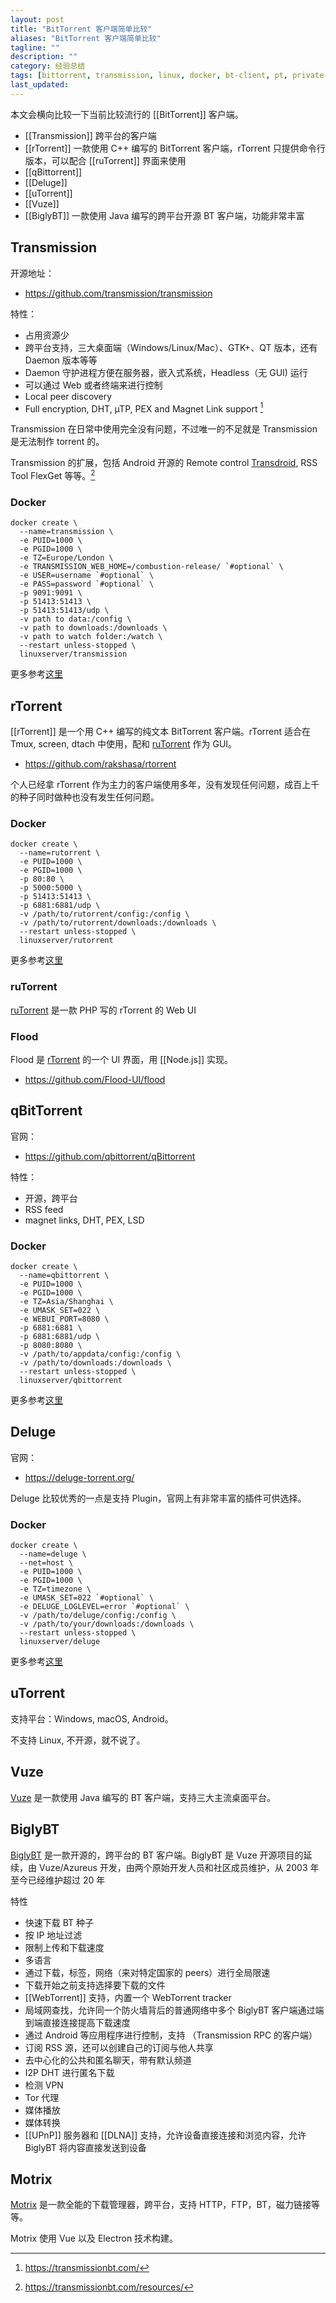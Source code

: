 ```yaml
---
layout: post
title: "BitTorrent 客户端简单比较"
aliases: "BitTorrent 客户端简单比较"
tagline: ""
description: ""
category: 经验总结
tags: [bittorrent, transmission, linux, docker, bt-client, pt, private-tracker]
last_updated:
---
```


本文会横向比较一下当前比较流行的 [[BitTorrent]] 客户端。

- [[Transmission]] 跨平台的客户端
- [[rTorrent]] 一款使用 C++ 编写的 BitTorrent 客户端，rTorrent 只提供命令行版本，可以配合 [[ruTorrent]] 界面来使用
- [[qBittorrent]]
- [[Deluge]]
- [[uTorrent]]
- [[Vuze]]
- [[BiglyBT]] 一款使用 Java 编写的跨平台开源 BT 客户端，功能非常丰富

## Transmission

开源地址：

- <https://github.com/transmission/transmission>

特性：

- 占用资源少
- 跨平台支持，三大桌面端（Windows/Linux/Mac）、GTK+、QT 版本，还有 Daemon 版本等等
- Daemon 守护进程方便在服务器，嵌入式系统，Headless（无 GUI) 运行
- 可以通过 Web 或者终端来进行控制
- Local peer discovery
- Full encryption, DHT, µTP, PEX and Magnet Link support [^1]

Transmission 在日常中使用完全没有问题，不过唯一的不足就是 Transmission 是无法制作 torrent 的。

[^1]: <https://transmissionbt.com/>

Transmission 的扩展，包括 Android 开源的 Remote control [Transdroid](http://www.transdroid.org/), RSS Tool FlexGet 等等。[^trans]

[^trans]: <https://transmissionbt.com/resources/>

### Docker

    docker create \
      --name=transmission \
      -e PUID=1000 \
      -e PGID=1000 \
      -e TZ=Europe/London \
      -e TRANSMISSION_WEB_HOME=/combustion-release/ `#optional` \
      -e USER=username `#optional` \
      -e PASS=password `#optional` \
      -p 9091:9091 \
      -p 51413:51413 \
      -p 51413:51413/udp \
      -v path to data:/config \
      -v path to downloads:/downloads \
      -v path to watch folder:/watch \
      --restart unless-stopped \
      linuxserver/transmission

更多参考[这里](https://hub.docker.com/r/linuxserver/transmission)

## rTorrent

[[rTorrent]] 是一个用 C++ 编写的纯文本 BitTorrent 客户端。rTorrent 适合在 Tmux, screen, dtach 中使用，配和 [ruTorrent](https://github.com/Novik/ruTorrent/) 作为 GUI。

- <https://github.com/rakshasa/rtorrent>

个人已经拿 rTorrent 作为主力的客户端使用多年，没有发现任何问题，成百上千的种子同时做种也没有发生任何问题。

### Docker

    docker create \
      --name=rutorrent \
      -e PUID=1000 \
      -e PGID=1000 \
      -p 80:80 \
      -p 5000:5000 \
      -p 51413:51413 \
      -p 6881:6881/udp \
      -v /path/to/rutorrent/config:/config \
      -v /path/to/rutorrent/downloads:/downloads \
      --restart unless-stopped \
      linuxserver/rutorrent

更多参考[这里](https://hub.docker.com/r/linuxserver/rutorrent)

### ruTorrent

[ruTorrent](https://github.com/Novik/ruTorrent) 是一款 PHP 写的 rTorrent 的 Web UI

### Flood

Flood 是 [rTorrent](https://github.com/rakshasa/rtorrent) 的一个 UI 界面，用 [[Node.js]] 实现。

- <https://github.com/Flood-UI/flood>

## qBitTorrent

官网：

- <https://github.com/qbittorrent/qBittorrent>

特性：

- 开源，跨平台
- RSS feed
- magnet links, DHT, PEX, LSD

### Docker

    docker create \
      --name=qbittorrent \
      -e PUID=1000 \
      -e PGID=1000 \
      -e TZ=Asia/Shanghai \
      -e UMASK_SET=022 \
      -e WEBUI_PORT=8080 \
      -p 6881:6881 \
      -p 6881:6881/udp \
      -p 8080:8080 \
      -v /path/to/appdata/config:/config \
      -v /path/to/downloads:/downloads \
      --restart unless-stopped \
      linuxserver/qbittorrent

更多参考[这里](https://hub.docker.com/r/linuxserver/qbittorrent/)

## Deluge

官网：

- <https://deluge-torrent.org/>

Deluge 比较优秀的一点是支持 Plugin，官网上有非常丰富的插件可供选择。

### Docker

    docker create \
      --name=deluge \
      --net=host \
      -e PUID=1000 \
      -e PGID=1000 \
      -e TZ=timezone \
      -e UMASK_SET=022 `#optional` \
      -e DELUGE_LOGLEVEL=error `#optional` \
      -v /path/to/deluge/config:/config \
      -v /path/to/your/downloads:/downloads \
      --restart unless-stopped \
      linuxserver/deluge

更多参考[这里](https://hub.docker.com/r/linuxserver/deluge/)

## uTorrent

支持平台：Windows, macOS, Android。

不支持 Linux, 不开源，就不说了。

## Vuze

[Vuze](http://www.vuze.com/) 是一款使用 Java 编写的 BT 客户端，支持三大主流桌面平台。

## BiglyBT

[BiglyBT](https://www.biglybt.com/) 是一款开源的，跨平台的 BT 客户端。BiglyBT 是 Vuze 开源项目的延续，由 Vuze/Azureus 开发，由两个原始开发人员和社区成员维护，从 2003 年至今已经维护超过 20 年

特性

- 快速下载 BT 种子
- 按 IP 地址过滤
- 限制上传和下载速度
- 多语言
- 通过下载，标签，网络（来对特定国家的 peers）进行全局限速
- 下载开始之前支持选择要下载的文件
- [[WebTorrent]] 支持，内置一个 WebTorrent tracker
- 局域网查找，允许同一个防火墙背后的普通网络中多个 BiglyBT 客户端通过端到端直接连接提高下载速度
- 通过 Android 等应用程序进行控制，支持 （Transmission RPC 的客户端）
- 订阅 RSS 源，还可以创建自己的订阅与他人共享
- 去中心化的公共和匿名聊天，带有默认频道
- I2P DHT 进行匿名下载
- 检测 VPN
- Tor 代理
- 媒体播放
- 媒体转换
- [[UPnP]] 服务器和 [[DLNA]] 支持，允许设备直接连接和浏览内容，允许 BiglyBT 将内容直接发送到设备

## Motrix

[Motrix](https://motrix.app) 是一款全能的下载管理器，跨平台，支持 HTTP，FTP，BT，磁力链接等等。

Motrix 使用 Vue 以及 Electron 技术构建。

